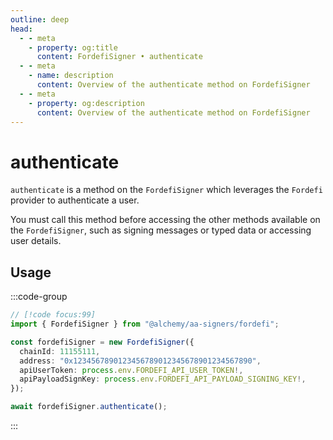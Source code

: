 ```yaml
---
outline: deep
head:
  - - meta
    - property: og:title
      content: FordefiSigner • authenticate
  - - meta
    - name: description
      content: Overview of the authenticate method on FordefiSigner
  - - meta
    - property: og:description
      content: Overview of the authenticate method on FordefiSigner
---
```


# authenticate

`authenticate` is a method on the `FordefiSigner` which leverages the `Fordefi` provider to authenticate a user.

You must call this method before accessing the other methods available on the `FordefiSigner`, such as signing messages or typed data or accessing user details.

## Usage

:::code-group

```ts [example.ts]
// [!code focus:99]
import { FordefiSigner } from "@alchemy/aa-signers/fordefi";

const fordefiSigner = new FordefiSigner({
  chainId: 11155111,
  address: "0x1234567890123456789012345678901234567890",
  apiUserToken: process.env.FORDEFI_API_USER_TOKEN!,
  apiPayloadSignKey: process.env.FORDEFI_API_PAYLOAD_SIGNING_KEY!,
});

await fordefiSigner.authenticate();
```

:::
